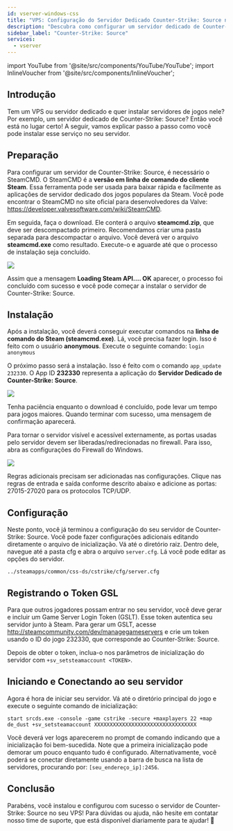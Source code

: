 ```yaml
---
id: vserver-windows-css
title: "VPS: Configuração do Servidor Dedicado Counter-Strike: Source no Windows"
description: "Descubra como configurar um servidor dedicado de Counter-Strike: Source no seu VPS ou servidor de forma rápida e fácil → Saiba mais agora"
sidebar_label: "Counter-Strike: Source"
services:
  - vserver
---
```


import YouTube from '@site/src/components/YouTube/YouTube';
import InlineVoucher from '@site/src/components/InlineVoucher';

## Introdução
Tem um VPS ou servidor dedicado e quer instalar servidores de jogos nele? Por exemplo, um servidor dedicado de Counter-Strike: Source? Então você está no lugar certo! A seguir, vamos explicar passo a passo como você pode instalar esse serviço no seu servidor.

<InlineVoucher />

## Preparação

Para configurar um servidor de Counter-Strike: Source, é necessário o SteamCMD. O SteamCMD é a **versão em linha de comando do cliente Steam**. Essa ferramenta pode ser usada para baixar rápida e facilmente as aplicações de servidor dedicado dos jogos populares da Steam. Você pode encontrar o SteamCMD no site oficial para desenvolvedores da Valve: https://developer.valvesoftware.com/wiki/SteamCMD.

Em seguida, faça o download. Ele conterá o arquivo **steamcmd.zip**, que deve ser descompactado primeiro. Recomendamos criar uma pasta separada para descompactar o arquivo. Você deverá ver o arquivo **steamcmd.exe** como resultado. Execute-o e aguarde até que o processo de instalação seja concluído.

![](https://screensaver01.zap-hosting.com/index.php/s/7Hib2ZgaYWTsRNE/preview)

Assim que a mensagem **Loading Steam API.... OK** aparecer, o processo foi concluído com sucesso e você pode começar a instalar o servidor de Counter-Strike: Source.



## Instalação

Após a instalação, você deverá conseguir executar comandos na **linha de comando do Steam (steamcmd.exe)**. Lá, você precisa fazer login. Isso é feito com o usuário **anonymous**. Execute o seguinte comando: `login anonymous`

O próximo passo será a instalação. Isso é feito com o comando `app_update 232330`. O App ID **232330** representa a aplicação do **Servidor Dedicado de Counter-Strike: Source**.

![](https://screensaver01.zap-hosting.com/index.php/s/cgMfJdL5DNNxjrf/preview)

Tenha paciência enquanto o download é concluído, pode levar um tempo para jogos maiores. Quando terminar com sucesso, uma mensagem de confirmação aparecerá.

Para tornar o servidor visível e acessível externamente, as portas usadas pelo servidor devem ser liberadas/redirecionadas no firewall. Para isso, abra as configurações do Firewall do Windows.

![](https://screensaver01.zap-hosting.com/index.php/s/EM32i73TLcn32Mc/preview)

Regras adicionais precisam ser adicionadas nas configurações. Clique nas regras de entrada e saída conforme descrito abaixo e adicione as portas: 27015-27020 para os protocolos TCP/UDP.



## Configuração

Neste ponto, você já terminou a configuração do seu servidor de Counter-Strike: Source. Você pode fazer configurações adicionais editando diretamente o arquivo de inicialização. Vá até o diretório raiz. Dentro dele, navegue até a pasta cfg e abra o arquivo `server.cfg`. Lá você pode editar as opções do servidor.

```
../steamapps/common/css-ds/cstrike/cfg/server.cfg
```

## Registrando o Token GSL

Para que outros jogadores possam entrar no seu servidor, você deve gerar e incluir um Game Server Login Token (GSLT). Esse token autentica seu servidor junto à Steam. Para gerar um GSLT, acesse http://steamcommunity.com/dev/managegameservers e crie um token usando o ID do jogo 232330, que corresponde ao Counter-Strike: Source.

Depois de obter o token, inclua-o nos parâmetros de inicialização do servidor com `+sv_setsteamaccount <TOKEN>`.



## Iniciando e Conectando ao seu servidor

Agora é hora de iniciar seu servidor. Vá até o diretório principal do jogo e execute o seguinte comando de inicialização:

```
start srcds.exe -console -game cstrike -secure +maxplayers 22 +map de_dust +sv_setsteamaccount XXXXXXXXXXXXXXXXXXXXXXXXXXXXXXXXX
```

Você deverá ver logs aparecerem no prompt de comando indicando que a inicialização foi bem-sucedida. Note que a primeira inicialização pode demorar um pouco enquanto tudo é configurado. Alternativamente, você poderá se conectar diretamente usando a barra de busca na lista de servidores, procurando por: `[seu_endereço_ip]:2456`.


## Conclusão

Parabéns, você instalou e configurou com sucesso o servidor de Counter-Strike: Source no seu VPS! Para dúvidas ou ajuda, não hesite em contatar nosso time de suporte, que está disponível diariamente para te ajudar! 🙂

<InlineVoucher />